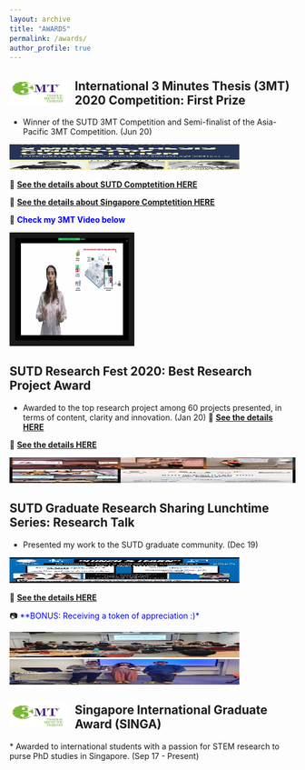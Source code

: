 ```yaml
---
layout: archive
title: "AWARDS"
permalink: /awards/
author_profile: true
---
```


<div>
<img align="left" width="105" height="45" src="/images/3MT.jpg" style="margin-right: 10px"> 
<h2>
International 3 Minutes Thesis (3MT) 2020 Competition: First Prize 
</h2> 
</div> 

* Winner of the SUTD 3MT Competition and Semi-finalist of the Asia-Pacific 3MT Competition. (Jun 20)

<img width="405" height="45" src="/images/3MT_poster.jpg"> 

:bell: **[See the details about SUTD Comptetition HERE](https://www.facebook.com/SUTDGSA/posts/903648743485009)**

:bell: **[See the details about Singapore Comptetition HERE](https://www.facebook.com/SUTDGSA/posts/963077754208774)**

:movie_camera: <span style="color:blue">**Check my 3MT Video below**</span> 

<a href="http://www.youtube.com/watch?feature=player_embedded&v=sZr9oafkFgc&t=1s
" target="_blank"><img src="/images/3MT_video.png"
alt="IMAGE ALT TEXT HERE" width="200" height="180" border="10" /></a>


## SUTD Research Fest 2020: Best Research Project Award 
* Awarded to the top research project among 60 projects presented, in terms of content, clarity
 and innovation. (Jan 20)
:bell: **[See the details HERE](https://www.facebook.com/photo.php?fbid=10158052075084791&amp;set=p.10158052075084791&amp;type=3)**

:bell: **[See the details HERE](https://www.instagram.com/p/B6PMUeKFCgE/?utm_source=ig_web_copy_link)**

<img width="505" height="45" src="/images/award2.jpg"> 

## SUTD Graduate Research Sharing Lunchtime Series: Research Talk
* Presented my work to the SUTD graduate community. (Dec 19)

<img width="405" height="45" src="/images/researchtalk2.jpg"> 

:bell: **[See the details HERE](https://www.facebook.com/SUTDGSA/posts/759548147895070)**

:camera: <span style="color:blue">**BONUS: Receiving a token of appreciation :)*</span> 

<img width="405" height="45" src="/images/researchtalk.jpg"> 
<img width="405" height="45" src="/images/award3.jpg"> 


<div>
<img align="left" width="105" height="45" src="/images/3MT.jpg" style="margin-right: 10px"> 
<h2>
Singapore International Graduate Award (SINGA) 
</h2> 
</div> 
* Awarded to international students with a passion for STEM research to purse PhD studies in Singapore. (Sep 17 - Present)
